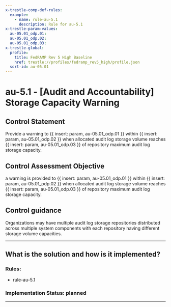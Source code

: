 ```yaml
---
x-trestle-comp-def-rules:
  example:
    - name: rule-au-5.1
      description: Rule for au-5.1
x-trestle-param-values:
  au-05.01_odp.01:
  au-05.01_odp.02:
  au-05.01_odp.03:
x-trestle-global:
  profile:
    title: FedRAMP Rev 5 High Baseline
    href: trestle://profiles/fedramp_rev5_high/profile.json
  sort-id: au-05.01
---
```


# au-5.1 - \[Audit and Accountability\] Storage Capacity Warning

## Control Statement

Provide a warning to {{ insert: param, au-05.01_odp.01 }} within {{ insert: param, au-05.01_odp.02 }} when allocated audit log storage volume reaches {{ insert: param, au-05.01_odp.03 }} of repository maximum audit log storage capacity.

## Control Assessment Objective

a warning is provided to {{ insert: param, au-05.01_odp.01 }} within {{ insert: param, au-05.01_odp.02 }} when allocated audit log storage volume reaches {{ insert: param, au-05.01_odp.03 }} of repository maximum audit log storage capacity.

## Control guidance

Organizations may have multiple audit log storage repositories distributed across multiple system components with each repository having different storage volume capacities.

______________________________________________________________________

## What is the solution and how is it implemented?

<!-- For implementation status enter one of: implemented, partial, planned, alternative, not-applicable -->

<!-- Note that the list of rules under ### Rules: is read-only and changes will not be captured after assembly to JSON -->

<!-- Add control implementation description here for control: au-5.1 -->

### Rules:

  - rule-au-5.1

### Implementation Status: planned

______________________________________________________________________
